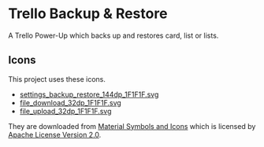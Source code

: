 # Trello Backup & Restore

A Trello Power-Up which backs up and restores card, list or lists.

## Icons

This project uses these icons.

- [settings_backup_restore_144dp_1F1F1F.svg](https://cdn.glitch.global/0b64f33b-22b9-4fbd-8d4e-fdb824ae590b/settings_backup_restore_144dp_1F1F1F.svg?v=1742194350293)
- [file_download_32dp_1F1F1F.svg](https://cdn.glitch.global/0b64f33b-22b9-4fbd-8d4e-fdb824ae590b/file_download_32dp_1F1F1F.svg?v=1742271240648)
- [file_upload_32dp_1F1F1F.svg](https://cdn.glitch.global/0b64f33b-22b9-4fbd-8d4e-fdb824ae590b/file_upload_32dp_1F1F1F.svg?v=1742271236878)

They are downloaded from [Material Symbols and Icons](https://fonts.google.com/icons) which is licensed by [Apache License Version 2.0](http://www.apache.org/licenses/LICENSE-2.0.txt).
